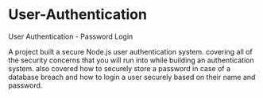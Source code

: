 # User-Authentication
User Authentication - Password Login

A project built a secure Node.js user authentication system. covering all of the security concerns that you will run into while building an authentication system. 
also covered how to securely store a password in case of a database breach and how to login a user securely based on their name and password.
